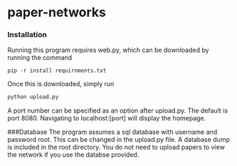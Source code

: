 # paper-networks
### Installation
Running this program requires web.py, which can be downloaded by running the command
```
pip -r install requirnments.txt
```

Once this is downloaded, simply run 
```python
python upload.py
```
A port number can be specified as an option after upload.py. The default is port 8080. Navigating to localhost:[port] will display the homepage.


###Database
The program assumes a sql database with username and password root. This can be changed in the upload.py file. A database dump is included in the root directory.
You do not need to upload papers to view the network if you use the databse provided. 
